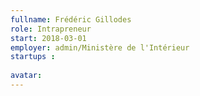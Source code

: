 ```yaml
---
fullname: Frédéric Gillodes
role: Intrapreneur
start: 2018-03-01
employer: admin/Ministère de l'Intérieur
startups :
 
avatar: 
---
```

